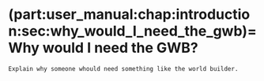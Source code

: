 (part:user_manual:chap:introduction:sec:why_would_I_need_the_gwb)=
Why would I need the GWB?
=========================


```{todo}
Explain why someone whould need something like the world builder.
```